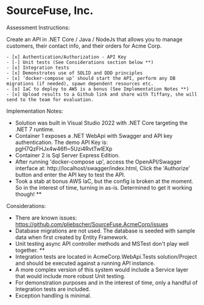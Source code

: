 # SourceFuse, Inc. 

Assessment Instructions: 

Create an API in .NET Core / Java / NodeJs that allows you to manage customers, their contact info, and their orders for Acme Corp.

    - [x] Authentication/Authorization - API Key
    - [-] Unit tests (See Considerations section below **)
    - [x] Integration tests
    - [x] Demonstrates use of SOLID and DDD principles
    - [x] ‘docker-compose up’ should start the API, perform any DB migrations (if needed), spawn dependent resources etc.
    - [o] IaC to deploy to AWS is a bonus (See Implementation Notes **)
    - [x] Upload results to a Github link and share with Tiffany, she will send to the team for evaluation.

Implementation Notes:

- Solution was built in Visual Studio 2022 with .NET Core targeting the .NET 7 runtime.
- Container 1 exposes a .NET WebApi with Swagger and API key authentication. The demo API Key is: pgH7QzFHJx4w46fI~5Uzi4RvtTwlEXp
- Container 2 is Sql Server Express Edition.
- After running 'docker-compose up', access the OpenAPI/Swagger interface at: http://localhost/swagger/index.html, Click the 'Authorize' button and enter the API key to test the API.
- Took a stab at bonus AWS IaC, but the config is broken at the moment. So in the interest of time, turning in as-is. Determined to get it working though! **

Considerations:

- There are known issues: https://github.com/pliebscher/SourceFuse.AcmeCorp/issues
- Database migrations are not used. The database is seeded with sample data when first created by Entity Framework.
- Unit testing async API controller methods and MSTest don't play well together. **
- Integration tests are located in AcmeCorp.WebApi.Tests solution/Project and should be executed against a running API instance.
- A more complex version of this system would include a Service layer that would include more robust Unit testing.
- For demonstration purposes and in the interest of time, only a handful of Integration tests are included.
- Exception handling is minimal.


